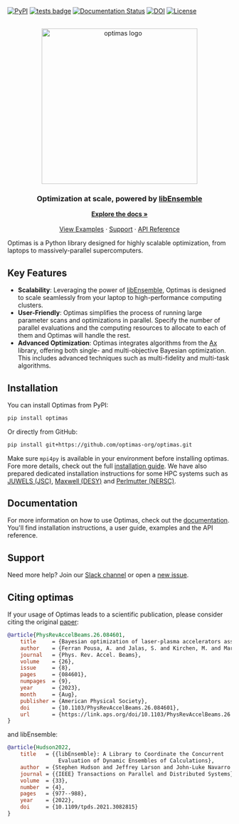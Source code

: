 [![PyPI](https://img.shields.io/pypi/v/optimas)](https://pypi.org/project/optimas/)
[![tests badge](https://github.com/optimas-org/optimas/actions/workflows/unix.yml/badge.svg)](https://github.com/optimas-org/optimas/actions)
[![Documentation Status](https://readthedocs.org/projects/optimas/badge/?version=latest)](https://optimas.readthedocs.io/en/latest/?badge=latest)
[![DOI](https://zenodo.org/badge/287560975.svg)](https://zenodo.org/badge/latestdoi/287560975)
[![License](https://img.shields.io/pypi/l/optimas.svg)](license.txt)

<!-- PROJECT LOGO -->
<br />
<div align="center">
  <a href="https://github.com/othneildrew/Best-README-Template">
    <img src="https://user-images.githubusercontent.com/20479420/219680583-34ac9525-7715-4e2a-b4fe-74848e9f59b2.png" alt="optimas logo" width="350">
  </a>

  <h3 align="center">
    Optimization at scale, powered by
    <a href="https://libensemble.readthedocs.io/"><strong>libEnsemble</strong></a>
  </h3>

  <p align="center">
    <a href="https://optimas.readthedocs.io/"><strong>Explore the docs »</strong></a>
    <br />
    <br />
    <a href="https://optimas.readthedocs.io/en/latest/examples/index.html">View Examples</a>
    ·
    <a href="https://optimas-group.slack.com/">Support</a>
    ·
    <a href="https://optimas.readthedocs.io/en/latest/api/index.html">API Reference</a>
  </p>
</div>

Optimas is a Python library designed for highly scalable optimization, from laptops to massively-parallel supercomputers.


## Key Features

- **Scalability**: Leveraging the power of [libEnsemble](https://github.com/Libensemble/libensemble), Optimas is designed to scale seamlessly from your laptop to high-performance computing clusters.
- **User-Friendly**: Optimas simplifies the process of running large parameter scans and optimizations in parallel. Specify the number of parallel evaluations and the computing resources to allocate to each of them and Optimas will handle the rest.
- **Advanced Optimization**: Optimas integrates algorithms from the [Ax](https://github.com/facebook/Ax) library, offering both single- and multi-objective Bayesian optimization. This includes advanced techniques such as multi-fidelity and multi-task algorithms.


## Installation
You can install Optimas from PyPI:
```sh
pip install optimas
```
Or directly from GitHub:
```sh
pip install git+https://github.com/optimas-org/optimas.git
```
Make sure `mpi4py` is available in your environment before installing optimas. Fore more details, check out the full [installation guide](https://optimas.readthedocs.io/en/latest/user_guide/installation_local.html). We have also prepared dedicated installation instructions for some HPC systems such as
[JUWELS (JSC)](https://optimas.readthedocs.io/en/latest/user_guide/installation_juwels.html),
[Maxwell (DESY)](https://optimas.readthedocs.io/en/latest/user_guide/installation_maxwell.html) and
[Perlmutter (NERSC)](https://optimas.readthedocs.io/en/latest/user_guide/installation_perlmutter.html).


## Documentation
For more information on how to use Optimas, check out the [documentation](https://optimas.readthedocs.io/). You'll find installation instructions, a user guide, examples and the API reference.


## Support
Need more help? Join our [Slack channel](https://optimas-group.slack.com/) or open a [new issue](https://github.com/optimas-org/optimas/issues/new/choose).


## Citing optimas
If your usage of Optimas leads to a scientific publication, please consider citing the original [paper](https://link.aps.org/doi/10.1103/PhysRevAccelBeams.26.084601):
```bibtex
@article{PhysRevAccelBeams.26.084601,
    title     = {Bayesian optimization of laser-plasma accelerators assisted by reduced physical models},
    author    = {Ferran Pousa, A. and Jalas, S. and Kirchen, M. and Martinez de la Ossa, A. and Th\'evenet, M. and Hudson, S. and Larson, J. and Huebl, A. and Vay, J.-L. and Lehe, R.},
    journal   = {Phys. Rev. Accel. Beams},
    volume    = {26},
    issue     = {8},
    pages     = {084601},
    numpages  = {9},
    year      = {2023},
    month     = {Aug},
    publisher = {American Physical Society},
    doi       = {10.1103/PhysRevAccelBeams.26.084601},
    url       = {https://link.aps.org/doi/10.1103/PhysRevAccelBeams.26.084601}
}
```
and libEnsemble:
```bibtex
@article{Hudson2022,
    title   = {{libEnsemble}: A Library to Coordinate the Concurrent
                Evaluation of Dynamic Ensembles of Calculations},
    author  = {Stephen Hudson and Jeffrey Larson and John-Luke Navarro and Stefan M. Wild},
    journal = {{IEEE} Transactions on Parallel and Distributed Systems},
    volume  = {33},
    number  = {4},
    pages   = {977--988},
    year    = {2022},
    doi     = {10.1109/tpds.2021.3082815}
}
```
